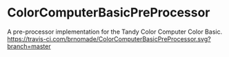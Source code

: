 # ColorComputerBasicPreProcessor
A pre-processor implementation for the Tandy Color Computer Color Basic.
https://travis-ci.com/brnomade/ColorComputerBasicPreProcessor.svg?branch=master
